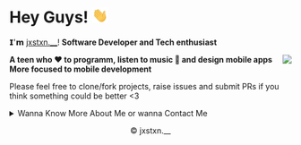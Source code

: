 # Hey Guys! <img src="Hi.gif" width="28px">

𝗜'𝗺 [jxstxn.__](https://github.com/jxstxn)! <b>Software Developer and Tech enthusiast</b>

<img align="right" src="https://github-readme-stats.vercel.app/api?username=jxstxn1&show_icons=true&hide_border=true">

<b> A teen who ❤️ to programm, listen to music 🎵 and design mobile apps<br> More focused to mobile development</b>

Please feel free to clone/fork projects, raise issues and submit PRs if you think something could be better <3

<details>
<summary>Wanna Know More About Me or wanna Contact Me</summary>
<br>
Click <a href="https://linktr.ee/jxstxn.__">here</a>.
</details>
<p align="center">© jxstxn.__</p>

